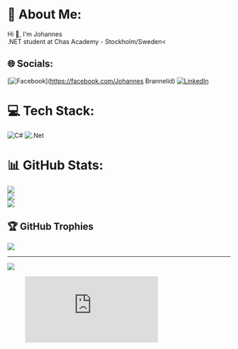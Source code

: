 # 💫 About Me:
Hi 👋, I'm Johannes<br>.NET student at Chas Academy - Stockholm/Sweden<

## 🌐 Socials:
[![Facebook](https://img.shields.io/badge/Facebook-%231877F2.svg?logo=Facebook&logoColor=white)](https://facebook.com/Johannes Brannelid) [![LinkedIn](https://img.shields.io/badge/LinkedIn-%230077B5.svg?logo=linkedin&logoColor=white)](https://linkedin.com/in/Johannes-Brannelid) 

# 💻 Tech Stack:
![C#](https://img.shields.io/badge/c%23-%23239120.svg?style=flat&logo=csharp&logoColor=white) ![.Net](https://img.shields.io/badge/.NET-5C2D91?style=flat&logo=.net&logoColor=white)
# 📊 GitHub Stats:
![](https://github-readme-stats.vercel.app/api?username=jbrannelid&theme=dark&hide_border=false&include_all_commits=false&count_private=false)<br/>
![](https://github-readme-streak-stats.herokuapp.com/?user=jbrannelid&theme=dark&hide_border=false)<br/>
![](https://github-readme-stats.vercel.app/api/top-langs/?username=jbrannelid&theme=dark&hide_border=false&include_all_commits=false&count_private=false&layout=compact)

## 🏆 GitHub Trophies
![](https://github-profile-trophy.vercel.app/?username=jbrannelid&theme=radical&no-frame=true&no-bg=true&margin-w=4)

---
[![](https://visitcount.itsvg.in/api?id=jbrannelid&icon=0&color=0)](https://visitcount.itsvg.in)

<!-- Proudly created with GPRM ( https://gprm.itsvg.in ) -->

<figure><embed src="https://wakatime.com/share/@02e26e85-4ff0-4e56-8a90-19307b5555b7/f30519e3-ea84-4087-a7d5-ec7229a2c8f7.svg"></embed></figure>
